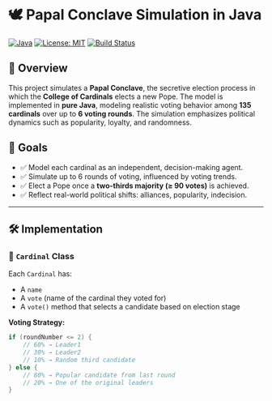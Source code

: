 # 🕊️ Papal Conclave Simulation in Java

[![Java](https://img.shields.io/badge/Java-17%2B-red.svg)](https://www.oracle.com/java/)
[![License: MIT](https://img.shields.io/badge/License-MIT-yellow.svg)](https://opensource.org/licenses/MIT)
[![Build Status](https://img.shields.io/badge/build-passing-brightgreen.svg)]()

## 🧩 Overview

This project simulates a **Papal Conclave**, the secretive election process in which the **College of Cardinals** elects a new Pope. The model is implemented in **pure Java**, modeling realistic voting behavior among **135 cardinals** over up to **6 voting rounds**. The simulation emphasizes political dynamics such as popularity, loyalty, and randomness.

## 🎯 Goals

- ✅ Model each cardinal as an independent, decision-making agent.
- ✅ Simulate up to 6 rounds of voting, influenced by voting trends.
- ✅ Elect a Pope once a **two-thirds majority (≥ 90 votes)** is achieved.
- ✅ Reflect real-world political shifts: alliances, popularity, indecision.

---

## 🛠️ Implementation

### 👤 `Cardinal` Class

Each `Cardinal` has:
- A `name`
- A `vote` (name of the cardinal they voted for)
- A `vote()` method that selects a candidate based on election stage

**Voting Strategy:**
```java
if (roundNumber <= 2) {
    // 60% → Leader1
    // 30% → Leader2
    // 10% → Random third candidate
} else {
    // 80% → Popular candidate from last round
    // 20% → One of the original leaders
}
